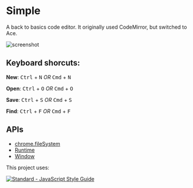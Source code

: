 # Simple

A back to basics code editor. It originally used CodeMirror, but switched to Ace.

![screenshot](https://raw.githubusercontent.com/ryanpcmcquen/Simple/master/img/Simple_screenshot.png)

## Keyboard shorcuts:

**New**:
  <kbd>Ctrl</kbd> + <kbd>N</kbd>
  _OR_
  <kbd>Cmd</kbd> + <kbd>N</kbd>

**Open**:
  <kbd>Ctrl</kbd> + <kbd>O</kbd>
  _OR_
  <kbd>Cmd</kbd> + <kbd>O</kbd>

**Save**:
  <kbd>Ctrl</kbd> + <kbd>S</kbd>
  _OR_
  <kbd>Cmd</kbd> + <kbd>S</kbd>

**Find**:
  <kbd>Ctrl</kbd> + <kbd>F</kbd>
  _OR_
  <kbd>Cmd</kbd> + <kbd>F</kbd>

## APIs

* [chrome.fileSystem](http://developer.chrome.com/trunk/apps/fileSystem.html)
* [Runtime](http://developer.chrome.com/trunk/apps/app.runtime.html)
* [Window](http://developer.chrome.com/trunk/apps/app.window.html)

This project uses:

[![Standard - JavaScript Style Guide](https://cdn.rawgit.com/feross/standard/master/badge.svg)](https://github.com/feross/standard)

